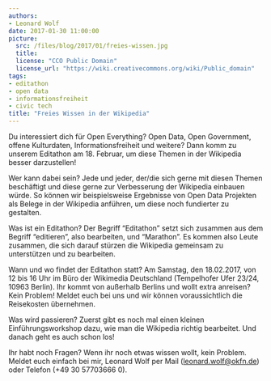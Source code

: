 ```yaml
---
authors: 
- Leonard Wolf
date: 2017-01-30 11:00:00
picture:
  src: /files/blog/2017/01/freies-wissen.jpg
  title: 
  license: "CCO Public Domain"
  license_url: "https://wiki.creativecommons.org/wiki/Public_domain"
tags:
- editathon
- open data
- informationsfreiheit
- civic tech
title: "Freies Wissen in der Wikipedia"
--- 
```


Du interessiert dich für Open Everything? Open Data, Open Government, offene Kulturdaten, Informationsfreiheit und weitere? Dann komm zu unserem Editathon am 18. Februar, um diese Themen in der Wikipedia besser darzustellen!

Wer kann dabei sein? Jede und jeder, der/die sich gerne mit diesen Themen beschäftigt und diese gerne zur Verbesserung der Wikipedia einbauen würde. So können wir beispielsweise Ergebnisse von Open Data Projekten als Belege in der Wikipedia anführen, um diese noch fundierter zu gestalten.

Was ist ein Editathon? Der Begriff “Editathon” setzt sich zusammen aus dem Begriff “editieren”, also bearbeiten, und “Marathon”. Es kommen also Leute zusammen, die sich darauf stürzen die Wikipedia gemeinsam zu unterstützen und zu bearbeiten.

Wann und wo findet der Editathon statt? Am Samstag, den 18.02.2017, von 12 bis 16 Uhr im Büro der Wikimedia Deutschland (Tempelhofer Ufer 23/24, 10963 Berlin). Ihr kommt von außerhalb Berlins und wollt extra anreisen? Kein Problem! Meldet euch bei uns und wir können voraussichtlich die Reisekosten übernehmen.

Was wird passieren? Zuerst gibt es noch mal einen kleinen Einführungsworkshop dazu, wie man die Wikipedia richtig bearbeitet. Und danach geht es auch schon los!

Ihr habt noch Fragen? Wenn ihr noch etwas wissen wollt, kein Problem. Meldet euch einfach bei mir, Leonard Wolf per Mail (leonard.wolf@okfn.de) oder Telefon (+49 30 57703666 0).